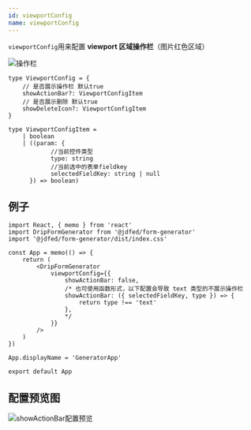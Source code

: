```yaml
---
id: viewportConfig
name: viewportConfig
---
```


`viewportConfig`用来配置 **viewport 区域操作栏**（图片红色区域）

<img src="https://img11.360buyimg.com/imagetools/jfs/t1/134505/27/23809/10562/62172e31E7e74b668/3b10505918437cd1.png" alt="操作栏"/>

```tsx
type ViewportConfig = {
	// 是否展示操作栏 默认true
	showActionBar?: ViewportConfigItem
	// 是否展示删除 默认true
	showDeleteIcon?: ViewportConfigItem
}
```

```tsx
type ViewportConfigItem =
	| boolean
	| ((param: {
			//当前控件类型
			type: string
			//当前选中的表单fieldkey
			selectedFieldKey: string | null
	  }) => boolean)
```

## 例子

```tsx
import React, { memo } from 'react'
import DripFormGenerator from '@jdfed/form-generator'
import '@jdfed/form-generator/dist/index.css'

const App = memo(() => {
	return (
		<DripFormGenerator
			viewportConfig={{
				showActionBar: false,
				/* 也可使用函数形式，以下配置会导致 text 类型的不展示操作栏
				showActionBar: ({ selectedFieldKey, type }) => {
					return type !== 'text'
				}, 
				*/
			}}
		/>
	)
})

App.displayName = 'GeneratorApp'

export default App
```

## 配置预览图

<img src="https://img10.360buyimg.com/imagetools/jfs/t1/110155/24/24411/12251/62172eeaEb6e3bfdc/8ea5da6e962195c0.jpg" alt="showActionBar配置预览"/>
